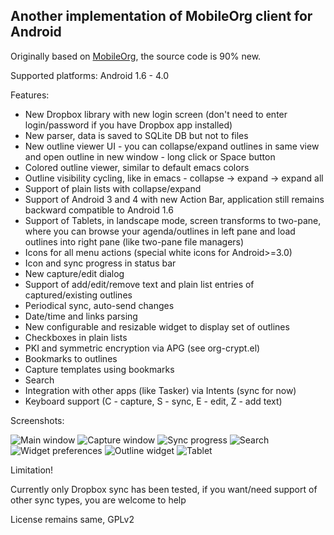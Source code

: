 ## Another implementation of MobileOrg client for Android ##

Originally based on [MobileOrg](https://github.com/matburt/mobileorg-android), the source code is 90% new.

Supported platforms: Android 1.6 - 4.0

Features:

* New Dropbox library with new login screen (don't need to enter login/password if you have Dropbox app installed)
* New parser, data is saved to SQLite DB but not to files
* New outline viewer UI - you can collapse/expand outlines in same view and open outline in new window - long click or Space button
* Colored outline viewer, similar to default emacs colors
* Outline visibility cycling, like in emacs - collapse -> expand -> expand all
* Support of plain lists with collapse/expand
* Support of Android 3 and 4 with new Action Bar, application still remains backward compatible to Android 1.6
* Support of Tablets, in landscape mode, screen transforms to two-pane, where you can browse your agenda/outlines in left pane and load outlines into right pane (like two-pane file managers)
* Icons for all menu actions (special white icons for Android>=3.0)
* Icon and sync progress in status bar
* New capture/edit dialog
* Support of add/edit/remove text and plain list entries of captured/existing outlines
* Periodical sync, auto-send changes
* Date/time and links parsing
* New configurable and resizable widget to display set of outlines
* Checkboxes in plain lists
* PKI and symmetric encryption via APG (see org-crypt.el)
* Bookmarks to outlines
* Capture templates using bookmarks
* Search
* Integration with other apps (like Tasker) via Intents (sync for now)
* Keyboard support (C - capture, S - sync, E - edit, Z - add text)

Screenshots:

![Main window](mobileorg-android/raw/master/src-img/ss-small/main.png) 
![Capture window](mobileorg-android/raw/master/src-img/ss-small/capture.png) 
![Sync progress](mobileorg-android/raw/master/src-img/ss-small/sync.png) 
![Search](mobileorg-android/raw/master/src-img/ss-small/search.png) 
![Widget preferences](mobileorg-android/raw/master/src-img/ss-small/widget_pref.png) 
![Outline widget](mobileorg-android/raw/master/src-img/ss-small/widget.png) 
![Tablet](mobileorg-android/raw/master/src-img/ss-small/tablet.png)

Limitation!

Currently only Dropbox sync has been tested, if you want/need support of other sync types, you are welcome to help

License remains same, GPLv2